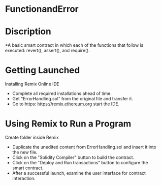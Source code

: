# FunctionandError

# Discription 
*A basic smart contract in which each of the functions that follow is executed: revert(), assert(), and require().

# Getting Launched
Installing Remix Online IDE
* Complete all required installations ahead of time.
* Get "ErrorHandling.sol" from the original file and transfer it.
* Go to https: https://remix.ethereum.org start the IDE.

# Using Remix to Run a Program
Create folder inside Remix
* Duplicate the unedited content from ErrorHandling.sol and insert it into the new file.
* Click on the "Solidity Compiler" button to build the contract.
* Click on the "Deploy and Run transactions" button to configure the smart contract.
* After a successful launch, examine the user interface for contract interaction.
